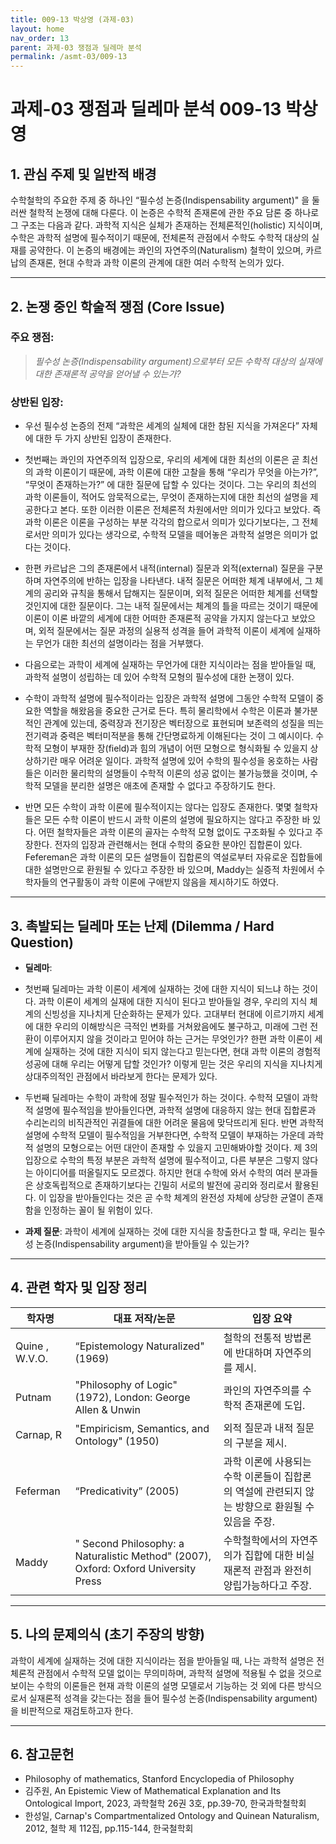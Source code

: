 ```yaml
---
title: 009-13 박상영 (과제-03)
layout: home
nav_order: 13
parent: 과제-03 쟁점과 딜레마 분석
permalink: /asmt-03/009-13
---
```


# 과제-03 쟁점과 딜레마 분석 009-13 박상영 

## 1. 관심 주제 및 일반적 배경

수학철학의 주요한 주제 중 하나인 “필수성 논증(Indispensability argument)" 을 둘러싼 철학적 논쟁에 대해 다룬다. 이 논증은 수학적 존재론에 관한 주요 담론 중 하나로 그 구조는 다음과 같다. 과학적 지식은 실체가 존재하는 전체론적인(holistic) 지식이며, 수학은 과학적 설명에 필수적이기 때문에, 전체론적 관점에서 수학도 수학적 대상의 실재를 공약한다. 이 논증의 배경에는 콰인의 자연주의(Naturalism) 철학이 있으며, 카르납의 존재론, 현대 수학과 과학 이론의 관계에 대한 여러 수학적 논의가 있다.

---

## 2. 논쟁 중인 학술적 쟁점 (Core Issue)

### 주요 쟁점:  

> *필수성 논증(Indispensability argument)으로부터 모든 수학적 대상의 실재에 대한 존재론적 공약을 얻어낼 수 있는가?*

### 상반된 입장:

- 우선 필수성 논증의 전제 “과학은 세계의 실체에 대한 참된 지식을 가져온다” 자체에 대한 두 가지 상반된 입장이 존재한다.

- 첫번째는 콰인의 자연주의적 입장으로, 우리의 세계에 대한 최선의 이론은 곧 최선의 과학 이론이기 때문에, 과학 이론에 대한 고찰을 통해 “우리가 무엇을 아는가?”, “무엇이 존재하는가?” 에 대한 질문에 답할 수 있다는 것이다. 그는 우리의 최선의 과학 이론들이, 적어도 암묵적으로는, 무엇이 존재하는지에 대한 최선의 설명을 제공한다고 본다. 또한 이러한 이론은 전체론적 차원에서만 의미가 있다고 보았다. 즉 과학 이론은 이론을 구성하는 부분 각각의 합으로서 의미가 있다기보다는, 그 전체로서만 의미가 있다는 생각으로, 수학적 모델을 떼어놓은 과학적 설명은 의미가 없다는 것이다.

- 한편 카르납은 그의 존재론에서 내적(internal) 질문과 외적(external) 질문을 구분하며 자연주의에 반하는 입장을 나타낸다. 내적 질문은 어떠한 체계 내부에서, 그 체계의 공리와 규칙을 통해서 답해지는 질문이며, 외적 질문은 어떠한 체계를 선택할 것인지에 대한 질문이다. 그는 내적 질문에서는 체계의 틀을 따르는 것이기 때문에 이론이 이론 바깥의 세계에 대한 어떠한 존재론적 공약을 가지지 않는다고 보았으며, 외적 질문에서는 질문 과정의 실용적 성격을 들어 과학적 이론이 세계에 실재하는 무언가 대한 최선의 설명이라는 점을 거부했다.

- 다음으로는 과학이 세계에 실재하는 무언가에 대한 지식이라는 점을 받아들일 때, 과학적 설명이 성립하는 데 있어 수학적 모형의 필수성에 대한 논쟁이 있다. 

- 수학이 과학적 설명에 필수적이라는 입장은 과학적 설명에 그동안 수학적 모델이 중요한 역할을 해왔음을 중요한 근거로 든다. 특히 물리학에서 수학은 이론과 불가분적인 관계에 있는데, 중력장과 전기장은 벡터장으로 표현되며 보존력의 성질을 띄는 전기력과 중력은 벡터미적분을 통해 간단명료하게 이해된다는 것이 그 예시이다. 수학적 모형이 부재한 장(field)과 힘의 개념이 어떤 모형으로 형식화될 수 있을지 상상하기란 매우 어려운 일이다. 과학적 설명에 있어 수학의 필수성을 옹호하는 사람들은 이러한 물리학의 설명들이 수학적 이론의 성공 없이는 불가능했을 것이며, 수학적 모델을 분리한 설명은 애초에 존재할 수 없다고 주장하기도 한다.

- 반면 모든 수학이 과학 이론에 필수적이지는 않다는 입장도 존재한다. 몇몇 철학자들은 모든 수학 이론이 반드시 과학 이론의 설명에 필요하지는 않다고 주장한 바 있다. 어떤 철학자들은 과학 이론의 골자는 수학적 모형 없이도 구조화될 수 있다고 주장한다. 전자의 입장과 관련해서는 현대 수학의 중요한 분야인 집합론이 있다. Fefereman은 과학 이론의 모든 설명들이 집합론의 역설로부터 자유로운 집합들에 대한 설명만으로 환원될 수 있다고 주장한 바 있으며, Maddy는 실증적 차원에서 수학자들의 연구활동이 과학 이론에 구애받지 않음을 제시하기도 하였다.

---

## 3. 촉발되는 딜레마 또는 난제 (Dilemma / Hard Question)

- **딜레마**: 
- 첫번째 딜레마는 과학 이론이 세계에 실재하는 것에 대한 지식이 되느냐 하는 것이다. 과학 이론이 세계의 실재에 대한 지식이 된다고 받아들일 경우, 우리의 지식 체계의 신빙성을 지나치게 단순화하는 문제가 있다. 고대부터 현대에 이르기까지 세계에 대한 우리의 이해방식은 극적인 변화를 거쳐왔음에도 불구하고, 미래에 그런 전환이 이루어지지 않을 것이라고 믿어야 하는 근거는 무엇인가? 한편 과학 이론이 세계에 실재하는 것에 대한 지식이 되지 않는다고 믿는다면, 현대 과학 이론의 경험적 성공에 대해 우리는 어떻게 답할 것인가? 이렇게 믿는 것은 우리의 지식을 지나치게 상대주의적인 관점에서 바라보게 한다는 문제가 있다.

- 두번째 딜레마는 수학이 과학에 정말 필수적인가 하는 것이다. 수학적 모델이 과학적 설명에 필수적임을 받아들인다면, 과학적 설명에 대응하지 않는 현대 집합론과 수리논리의 비직관적인 귀결들에 대한 어려운 물음에 맞닥뜨리게 된다. 반면 과학적 설명에 수학적 모델이 필수적임을 거부한다면, 수학적 모델이 부재하는 가운데 과학적 설명의 모형으로는 어떤 대안이 존재할 수 있을지 고민해봐야할 것이다. 제 3의 입장으로 수학의 특정 부분은 과학적 설명에 필수적이고, 다른 부분은 그렇지 않다는 아이디어를 떠올릴지도 모르겠다. 하지만 현대 수학에 와서 수학의 여러 분과들은 상호독립적으로 존재하기보다는 긴밀히 서로의 발전에 공리와 정리로서 활용된다. 이 입장을 받아들인다는 것은 곧 수학 체계의 완전성 자체에 상당한 균열이 존재함을 인정하는 꼴이 될 위험이 있다.

- **과제 질문**: 과학이 세계에 실재하는 것에 대한 지식을 창출한다고 할 때, 우리는 필수성 논증(Indispensability argument)을 받아들일 수 있는가? 

---

## 4. 관련 학자 및 입장 정리

| 학자명             | 대표 저작/논문                                   | 입장 요약 |
|--------------------|---------------------------------------------------|-----------|
| Quine , W.V.O. | “Epistemology Naturalized" (1969) | 철학의 전통적 방법론에 반대하며 자연주의를 제시. | 
| Putnam | "Philosophy of Logic" (1972),  London: George Allen & Unwin | 콰인의 자연주의를 수학적 존재론에 도입. |
| Carnap, R | "Empiricism, Semantics, and Ontology" (1950) | 외적 질문과 내적 질문의 구분을 제시. |
| Feferman | “Predicativity” (2005) | 과학 이론에 사용되는 수학 이론들이 집합론의 역설에 관련되지 않는 방향으로 환원될 수 있음을 주장. |
| Maddy | " Second Philosophy: a Naturalistic Method" (2007), Oxford: Oxford University Press  | 수학철학에서의 자연주의가 집합에 대한 비실재론적 관점과 완전히 양립가능하다고 주장. |

---

## 5. 나의 문제의식 (초기 주장의 방향)

과학이 세계에 실재하는 것에 대한 지식이라는 점을 받아들일 때, 나는 과학적 설명은 전체론적 관점에서 수학적 모델 없이는 무의미하며, 과학적 설명에 적용될 수 없을 것으로 보이는 수학의 이론들은 현재 과학 이론의 설명 모델로서 기능하는 것 외에 다른 방식으로서 실재론적 성격을 갖는다는 점을 들어 필수성 논증(Indispensability argument)을 비판적으로 재검토하고자 한다. 

---

## 6. 참고문헌

- Philosophy of mathematics, Stanford Encyclopedia of Philosophy
- 김주원, An Epistemic View of Mathematical Explanation and Its Ontological Import, 2023, 과학철학 26권 3호, pp.39-70, 한국과학철학회
- 한성일, Carnap's Compartmentalized Ontology and Quinean Naturalism, 2012, 철학 제 112집, pp.115-144, 한국철학회
